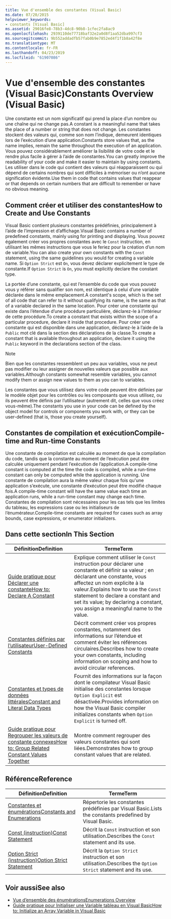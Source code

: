 ```yaml
---
title: Vue d'ensemble des constantes (Visual Basic)
ms.date: 07/20/2015
helpviewer_keywords:
- constants [Visual Basic]
ms.assetid: 29016fe8-78b3-4dc8-90b8-1cfec2fa8ac9
ms.openlocfilehash: 2939110de77718baf32e2a0d8f1aa52dba997cf3
ms.sourcegitcommit: 9b552addadfb57fab0b9e7852ed4f1f1b8a42f8e
ms.translationtype: MT
ms.contentlocale: fr-FR
ms.lasthandoff: 04/23/2019
ms.locfileid: "61907086"
---
```

# <a name="constants-overview-visual-basic"></a><span data-ttu-id="3638b-102">Vue d'ensemble des constantes (Visual Basic)</span><span class="sxs-lookup"><span data-stu-id="3638b-102">Constants Overview (Visual Basic)</span></span>
<span data-ttu-id="3638b-103">Une constante est un nom significatif qui prend la place d’un nombre ou une chaîne qui ne change pas.</span><span class="sxs-lookup"><span data-stu-id="3638b-103">A constant is a meaningful name that takes the place of a number or string that does not change.</span></span> <span data-ttu-id="3638b-104">Les constantes stockent des valeurs qui, comme son nom l’indique, demeurent identiques lors de l’exécution d’une application.</span><span class="sxs-lookup"><span data-stu-id="3638b-104">Constants store values that, as the name implies, remain the same throughout the execution of an application.</span></span> <span data-ttu-id="3638b-105">Vous pouvez considérablement améliorer la lisibilité de votre code et le rendre plus facile à gérer à l’aide de constantes.</span><span class="sxs-lookup"><span data-stu-id="3638b-105">You can greatly improve the readability of your code and make it easier to maintain by using constants.</span></span> <span data-ttu-id="3638b-106">Les utiliser dans le code qui contient des valeurs qui réapparaissent ou qui dépend de certains nombres qui sont difficiles à mémoriser ou n’ont aucune signification évidente.</span><span class="sxs-lookup"><span data-stu-id="3638b-106">Use them in code that contains values that reappear or that depends on certain numbers that are difficult to remember or have no obvious meaning.</span></span>  
  
## <a name="how-to-create-and-use-constants"></a><span data-ttu-id="3638b-107">Comment créer et utiliser des constantes</span><span class="sxs-lookup"><span data-stu-id="3638b-107">How to Create and Use Constants</span></span>  
 <span data-ttu-id="3638b-108">Visual Basic contient plusieurs constantes prédéfinies, principalement à l’aide de l’impression et d’affichage.</span><span class="sxs-lookup"><span data-stu-id="3638b-108">Visual Basic contains a number of predefined constants, mainly using for printing and displaying.</span></span> <span data-ttu-id="3638b-109">Vous pouvez également créer vos propres constantes avec le `Const` instruction, en utilisant les mêmes instructions que vous le feriez pour la création d’un nom de variable.</span><span class="sxs-lookup"><span data-stu-id="3638b-109">You can also create your own constants with the `Const` statement, using the same guidelines you would for creating a variable name.</span></span> <span data-ttu-id="3638b-110">Si `Option Strict` est `On`, vous devez déclarer explicitement le type de constante.</span><span class="sxs-lookup"><span data-stu-id="3638b-110">If `Option Strict` is `On`, you must explicitly declare the constant type.</span></span>  
  
 <span data-ttu-id="3638b-111">La portée d’une constante, qui est l’ensemble du code que vous pouvez vous y référer sans qualifier son nom, est identique à celui d’une variable déclarée dans le même emplacement.</span><span class="sxs-lookup"><span data-stu-id="3638b-111">A constant's scope, which is the set of all code that can refer to it without qualifying its name, is the same as that of a variable declared in the same location.</span></span> <span data-ttu-id="3638b-112">Pour créer une constante qui existe dans l’étendue d’une procédure particulière, déclarez-le à l’intérieur de cette procédure.</span><span class="sxs-lookup"><span data-stu-id="3638b-112">To create a constant that exists within the scope of a particular procedure, declare it inside that procedure.</span></span> <span data-ttu-id="3638b-113">Pour créer une constante qui est disponible dans une application, déclarez-le à l’aide de la `Public` mot clé dans la section des déclarations de la classe.</span><span class="sxs-lookup"><span data-stu-id="3638b-113">To create a constant that is available throughout an application, declare it using the `Public` keyword in the declarations section of the class.</span></span>  
  
> [!NOTE]
>  <span data-ttu-id="3638b-114">Bien que les constantes ressemblent un peu aux variables, vous ne peut pas modifier ou leur assigner de nouvelles valeurs que possible aux variables.</span><span class="sxs-lookup"><span data-stu-id="3638b-114">Although constants somewhat resemble variables, you cannot modify them or assign new values to them as you can to variables.</span></span>  
  
 <span data-ttu-id="3638b-115">Les constantes que vous utilisez dans votre code peuvent être définies par le modèle objet pour les contrôles ou les composants que vous utilisez, ou ils peuvent être définis par l’utilisateur (autrement dit, celles que vous créez vous-même).</span><span class="sxs-lookup"><span data-stu-id="3638b-115">The constants you use in your code can be defined by the object model for controls or components you work with, or they can be user-defined (that is, those you create yourself).</span></span>  
  
## <a name="compile-time-and-run-time-constants"></a><span data-ttu-id="3638b-116">Constantes de compilation et exécution</span><span class="sxs-lookup"><span data-stu-id="3638b-116">Compile-time and Run-time Constants</span></span>  
 <span data-ttu-id="3638b-117">Une constante de compilation est calculée au moment de que la compilation du code, tandis que la constante au moment de l’exécution peut être calculée uniquement pendant l’exécution de l’application.</span><span class="sxs-lookup"><span data-stu-id="3638b-117">A compile-time constant is computed at the time the code is compiled, while a run-time constant can only be computed while the application is running.</span></span> <span data-ttu-id="3638b-118">Une constante de compilation aura la même valeur chaque fois qu'une application s’exécute, une constante d’exécution peut être modifié chaque fois.</span><span class="sxs-lookup"><span data-stu-id="3638b-118">A compile-time constant will have the same value each time an application runs, while a run-time constant may change each time.</span></span> <span data-ttu-id="3638b-119">Constantes de compilation sont nécessaires pour les cas tels que les limites du tableau, les expressions case ou les initialiseurs de l’énumérateur.</span><span class="sxs-lookup"><span data-stu-id="3638b-119">Compile-time constants are required for cases such as array bounds, case expressions, or enumerator initializers.</span></span>  
  
## <a name="in-this-section"></a><span data-ttu-id="3638b-120">Dans cette section</span><span class="sxs-lookup"><span data-stu-id="3638b-120">In This Section</span></span>  
  
|<span data-ttu-id="3638b-121">Définition</span><span class="sxs-lookup"><span data-stu-id="3638b-121">Definition</span></span>|<span data-ttu-id="3638b-122">Terme</span><span class="sxs-lookup"><span data-stu-id="3638b-122">Term</span></span>|  
|---|---|  
|[<span data-ttu-id="3638b-123">Guide pratique pour Déclarer une constante</span><span class="sxs-lookup"><span data-stu-id="3638b-123">How to: Declare A Constant</span></span>](../../../../visual-basic/programming-guide/language-features/constants-enums/how-to-declare-a-constant.md)|<span data-ttu-id="3638b-124">Explique comment utiliser le `Const` instruction pour déclarer une constante et définir sa valeur ; en déclarant une constante, vous affectez un nom explicite à la valeur.</span><span class="sxs-lookup"><span data-stu-id="3638b-124">Explains how to use the `Const` statement to declare a constant and set its value; by declaring a constant, you assign a meaningful name to the value.</span></span>|  
|[<span data-ttu-id="3638b-125">Constantes définies par l’utilisateur</span><span class="sxs-lookup"><span data-stu-id="3638b-125">User-Defined Constants</span></span>](../../../../visual-basic/programming-guide/language-features/constants-enums/user-defined-constants.md)|<span data-ttu-id="3638b-126">Décrit comment créer vos propres constantes, notamment des informations sur l’étendue et comment éviter les références circulaires.</span><span class="sxs-lookup"><span data-stu-id="3638b-126">Describes how to create your own constants, including information on scoping and how to avoid circular references.</span></span>|  
|[<span data-ttu-id="3638b-127">Constantes et types de données littérales</span><span class="sxs-lookup"><span data-stu-id="3638b-127">Constant and Literal Data Types</span></span>](../../../../visual-basic/programming-guide/language-features/constants-enums/constant-and-literal-data-types.md)|<span data-ttu-id="3638b-128">Fournit des informations sur la façon dont le compilateur Visual Basic initialise des constantes lorsque `Option Explicit` est désactivée.</span><span class="sxs-lookup"><span data-stu-id="3638b-128">Provides information on how the Visual Basic compiler initializes constants when `Option Explicit` is turned off.</span></span>|  
|[<span data-ttu-id="3638b-129">Guide pratique pour Regrouper les valeurs de constante connexes</span><span class="sxs-lookup"><span data-stu-id="3638b-129">How to: Group Related Constant Values Together</span></span>](../../../../visual-basic/programming-guide/language-features/constants-enums/how-to-group-related-constant-values-together.md)|<span data-ttu-id="3638b-130">Montre comment regrouper des valeurs constantes qui sont liées.</span><span class="sxs-lookup"><span data-stu-id="3638b-130">Demonstrates how to group constant values that are related.</span></span>|  
  
## <a name="reference"></a><span data-ttu-id="3638b-131">Référence</span><span class="sxs-lookup"><span data-stu-id="3638b-131">Reference</span></span>  
  
|<span data-ttu-id="3638b-132">Définition</span><span class="sxs-lookup"><span data-stu-id="3638b-132">Definition</span></span>|<span data-ttu-id="3638b-133">Terme</span><span class="sxs-lookup"><span data-stu-id="3638b-133">Term</span></span>|  
|---|---|  
|[<span data-ttu-id="3638b-134">Constantes et énumérations</span><span class="sxs-lookup"><span data-stu-id="3638b-134">Constants and Enumerations</span></span>](../../../../visual-basic/language-reference/constants-and-enumerations.md)|<span data-ttu-id="3638b-135">Répertorie les constantes prédéfinies par Visual Basic.</span><span class="sxs-lookup"><span data-stu-id="3638b-135">Lists the constants predefined by Visual Basic.</span></span>|  
|[<span data-ttu-id="3638b-136">Const (instruction)</span><span class="sxs-lookup"><span data-stu-id="3638b-136">Const Statement</span></span>](../../../../visual-basic/language-reference/statements/const-statement.md)|<span data-ttu-id="3638b-137">Décrit la `Const` instruction et son utilisation.</span><span class="sxs-lookup"><span data-stu-id="3638b-137">Describes the `Const` statement and its use.</span></span>|  
|[<span data-ttu-id="3638b-138">Option Strict (instruction)</span><span class="sxs-lookup"><span data-stu-id="3638b-138">Option Strict Statement</span></span>](../../../../visual-basic/language-reference/statements/option-strict-statement.md)|<span data-ttu-id="3638b-139">Décrit la `Option Strict` instruction et son utilisation.</span><span class="sxs-lookup"><span data-stu-id="3638b-139">Describes the `Option Strict` statement and its use.</span></span>|  
  
## <a name="see-also"></a><span data-ttu-id="3638b-140">Voir aussi</span><span class="sxs-lookup"><span data-stu-id="3638b-140">See also</span></span>

- [<span data-ttu-id="3638b-141">Vue d’ensemble des énumérations</span><span class="sxs-lookup"><span data-stu-id="3638b-141">Enumerations Overview</span></span>](../../../../visual-basic/programming-guide/language-features/constants-enums/enumerations-overview.md)
- [<span data-ttu-id="3638b-142">Guide pratique pour Initialiser une Variable tableau en Visual Basic</span><span class="sxs-lookup"><span data-stu-id="3638b-142">How to: Initialize an Array Variable in Visual Basic</span></span>](../../../../visual-basic/programming-guide/language-features/arrays/how-to-initialize-an-array-variable.md)
